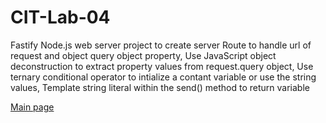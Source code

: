 # CIT-Lab-04

Fastify Node.js web server project to create server Route to handle url of request and object query object property, Use JavaScript object deconstruction to extract property values from request.query object, Use ternary conditional operator to intialize a contant variable or use the string values, Template string literal within the send() method to return variable


[Main page](https://c-stockdale.github.io/)
